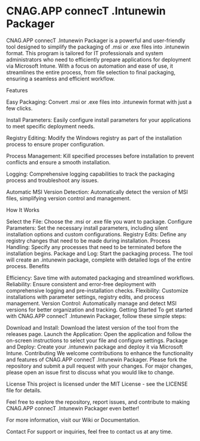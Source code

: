 # CNAG.APP connecT .Intunewin Packager
CNAG.APP connecT .Intunewin Packager is a powerful and user-friendly tool designed to simplify the packaging of .msi or .exe files into .intunewin format. This program is tailored for IT professionals and system administrators who need to efficiently prepare applications for deployment via Microsoft Intune. With a focus on automation and ease of use, it streamlines the entire process, from file selection to final packaging, ensuring a seamless and efficient workflow.

Features

Easy Packaging: 
Convert .msi or .exe files into .intunewin format with just a few clicks. 

Install Parameters: Easily configure install parameters for your applications to meet specific deployment needs.

Registry Editing: Modify the Windows registry as part of the installation process to ensure proper configuration.

Process Management: Kill specified processes before installation to prevent conflicts and ensure a smooth installation.

Logging: Comprehensive logging capabilities to track the packaging process and troubleshoot any issues.

Automatic MSI Version Detection: Automatically detect the version of MSI files, simplifying version control and management.

How It Works


Select the File: Choose the .msi or .exe file you want to package.
Configure Parameters: Set the necessary install parameters, including silent installation options and custom configurations.
Registry Edits: Define any registry changes that need to be made during installation.
Process Handling: Specify any processes that need to be terminated before the installation begins.
Package and Log: Start the packaging process. The tool will create an .intunewin package, complete with detailed logs of the entire process.
Benefits

Efficiency: Save time with automated packaging and streamlined workflows.
Reliability: Ensure consistent and error-free deployment with comprehensive logging and pre-installation checks.
Flexibility: Customize installations with parameter settings, registry edits, and process management.
Version Control: Automatically manage and detect MSI versions for better organization and tracking.
Getting Started
To get started with CNAG.APP connecT .Intunewin Packager, follow these simple steps:

Download and Install: Download the latest version of the tool from the releases page.
Launch the Application: Open the application and follow the on-screen instructions to select your file and configure settings.
Package and Deploy: Create your .intunewin package and deploy it via Microsoft Intune.
Contributing
We welcome contributions to enhance the functionality and features of CNAG.APP connecT .Intunewin Packager. Please fork the repository and submit a pull request with your changes. For major changes, please open an issue first to discuss what you would like to change.

License
This project is licensed under the MIT License - see the LICENSE file for details.

Feel free to explore the repository, report issues, and contribute to making CNAG.APP connecT .Intunewin Packager even better!

For more information, visit our Wiki or Documentation.

Contact
For support or inquiries, feel free to contact us at any time.
